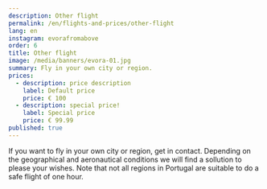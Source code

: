 ```yaml
---
description: Other flight
permalink: /en/flights-and-prices/other-flight
lang: en
instagram: evorafromabove
order: 6
title: Other flight
image: /media/banners/evora-01.jpg
summary: Fly in your own city or region.
prices:
  - description: price description
    label: Default price
    price: € 100
  - description: special price!
    label: Special price
    price: € 99.99
published: true
---
```


If you want to fly in your own city or region, get in contact. Depending on the geographical and aeronautical conditions we will find a sollution to please your wishes. Note that not all regions in Portugal are suitable to do a safe flight of one hour.


